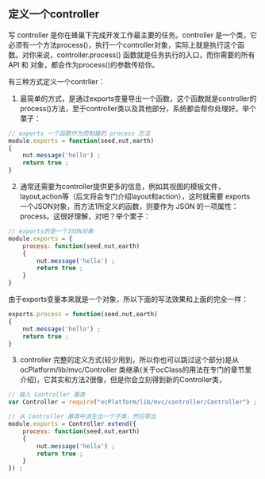## 定义一个controller

写 controller 是你在蜂巢下完成开发工作最主要的任务。controller 是一个类，它必须有一个方法process()，执行一个controller对象，实际上就是执行这个函数。对你来说，controller.process() 函数就是任务执行的入口，而你需要的所有API 和 对象，都会作为process()的参数传给你。

有三种方式定义一个contrller：

1. 最简单的方式，是通过exports变量导出一个函数，这个函数就是controller的process()方法，至于controller类以及其他部分，系统都会帮你处理好。举个栗子：

```javascript
// exports 一个函数作为控制器的 process 方法
module.exports = function(seed,nut,earth)
{
	nut.message('hello') ;
	return true ;
}
```

2. 通常还需要为controller提供更多的信息，例如其视图的模板文件，layout,action等（后文将会专门介绍layout和action），这时就需要 exports 一个JSON对象，而方法1所定义的函数，则要作为 JSON 的一项属性：process。这很好理解，对吧？举个栗子：

```javascript
// exports的是一个JSON对象
module.exports = {
	process: function(seed,nut,earth)
	{
		nut.message('hello') ;
		return true ;
	}
}
```

由于exports变量本来就是一个对象，所以下面的写法效果和上面的完全一样：
```javascript
exports.process = function(seed,nut,earth)
{
	nut.message('hello') ;
	return true ;
}
```

3. controller 完整的定义方式(较少用到，所以你也可以跳过这个部分)是从 ocPlatform/lib/mvc/Controller 类继承(关于ocClass的用法在专门的章节里介绍)，它其实和方法2很像，但是你会立刻得到新的Controller类，

```javascript
// 载入 Controller 基类
var Controller = require("ocPlatform/lib/mvc/controller/Controller") ;

// 从 Controller 基类中派生出一个子类，然后导出
module.exports = Controller.extend({
	process: function(seed,nut,earth)
	{
		nut.message('hello') ;
		return true ;
	}
}) ;
```
